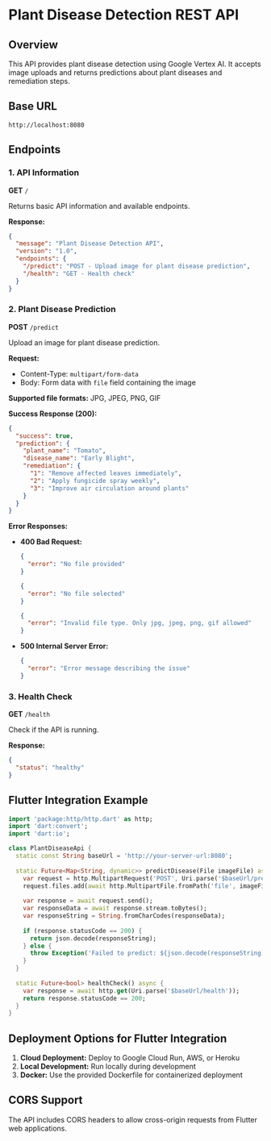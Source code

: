 # Plant Disease Detection REST API

## Overview
This API provides plant disease detection using Google Vertex AI. It accepts image uploads and returns predictions about plant diseases and remediation steps.

## Base URL
```
http://localhost:8080
```

## Endpoints

### 1. API Information
**GET** `/`

Returns basic API information and available endpoints.

**Response:**
```json
{
  "message": "Plant Disease Detection API",
  "version": "1.0",
  "endpoints": {
    "/predict": "POST - Upload image for plant disease prediction",
    "/health": "GET - Health check"
  }
}
```

### 2. Plant Disease Prediction
**POST** `/predict`

Upload an image for plant disease prediction.

**Request:**
- Content-Type: `multipart/form-data`
- Body: Form data with `file` field containing the image

**Supported file formats:** JPG, JPEG, PNG, GIF

**Success Response (200):**
```json
{
  "success": true,
  "prediction": {
    "plant_name": "Tomato",
    "disease_name": "Early Blight",
    "remediation": {
      "1": "Remove affected leaves immediately",
      "2": "Apply fungicide spray weekly",
      "3": "Improve air circulation around plants"
    }
  }
}
```

**Error Responses:**
- **400 Bad Request:**
  ```json
  {
    "error": "No file provided"
  }
  ```
  ```json
  {
    "error": "No file selected"
  }
  ```
  ```json
  {
    "error": "Invalid file type. Only jpg, jpeg, png, gif allowed"
  }
  ```

- **500 Internal Server Error:**
  ```json
  {
    "error": "Error message describing the issue"
  }
  ```

### 3. Health Check
**GET** `/health`

Check if the API is running.

**Response:**
```json
{
  "status": "healthy"
}
```

## Flutter Integration Example

```dart
import 'package:http/http.dart' as http;
import 'dart:convert';
import 'dart:io';

class PlantDiseaseApi {
  static const String baseUrl = 'http://your-server-url:8080';
  
  static Future<Map<String, dynamic>> predictDisease(File imageFile) async {
    var request = http.MultipartRequest('POST', Uri.parse('$baseUrl/predict'));
    request.files.add(await http.MultipartFile.fromPath('file', imageFile.path));
    
    var response = await request.send();
    var responseData = await response.stream.toBytes();
    var responseString = String.fromCharCodes(responseData);
    
    if (response.statusCode == 200) {
      return json.decode(responseString);
    } else {
      throw Exception('Failed to predict: ${json.decode(responseString)['error']}');
    }
  }
  
  static Future<bool> healthCheck() async {
    var response = await http.get(Uri.parse('$baseUrl/health'));
    return response.statusCode == 200;
  }
}
```

## Deployment Options for Flutter Integration

1. **Cloud Deployment:** Deploy to Google Cloud Run, AWS, or Heroku
2. **Local Development:** Run locally during development
3. **Docker:** Use the provided Dockerfile for containerized deployment

## CORS Support
The API includes CORS headers to allow cross-origin requests from Flutter web applications.
